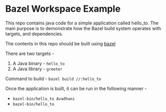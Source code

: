 # Bazel Workspace Example

This repo contains java code for a simple application called hello_to. The main purpose is to demonstrate how the 
Bazel build system operates with targets, and dependencies.

The contents in this repo should be built using [bazel](https://bazel.build/)

There are two targets - 

1. A Java binary - `hello_to`
2. A Java library - `greeter`

Command to build - `bazel build //:hello_to`

Once the application is built, it can be run in the following manner - 

* `bazel-bin/hello_to Avadhani`
* `bazel-bin/hello_to`
